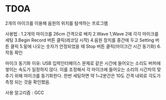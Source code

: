 # TDOA

2개의 마이크를 이용해 음원의 위치를 탐색하는 프로그램

사용법 : 
1.2개의 마이크를 26cm 간격으로 배치
2.Wave 1,Wave 2에 각각 마이크를 세팅
3.Begin Record 버튼 클릭(레코딩 시작)
4.음원 장치를 중간에 두고 Setting 버튼 클릭
5.밑에 나오는 숫자가 안정되었을 때 Stop 버튼 클릭(마이크간 시간 동기화)
6.작동 확인

마이크 동기화 이유: USB 입력인터페이스 문제로 같은 시간에 들어오는 소리도 버퍼에 쌓이는 속도가 일정하지 않다. 이를 조정해서 각 마이크에 들어오는 소리의 시간차의 맞추기 위해 마이크를 동기화한다. 한번 세팅하면 약 1~2분간은 10도 간격 내외로 각도가 측정 되는 것을 확인했음.

사용 알고리즘 : GCC
